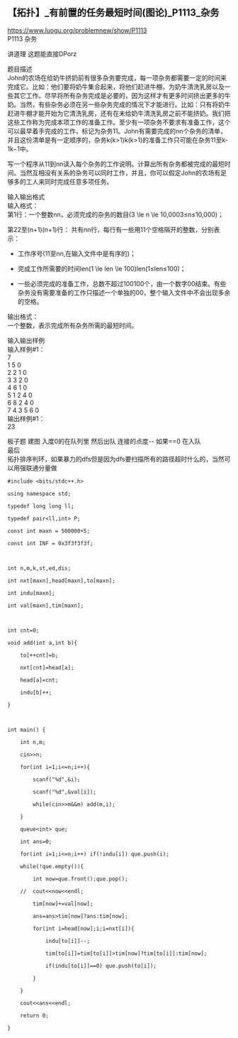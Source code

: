 ## 【拓扑】_有前置的任务最短时间(图论)_P1113_杂务

<https://www.luogu.org/problemnew/show/P1113>  
P1113 杂务

讲道理 这题能直接DPorz

题目描述  
John的农场在给奶牛挤奶前有很多杂务要完成，每一项杂务都需要一定的时间来完成它。比如：他们要将奶牛集合起来，将他们赶进牛棚，为奶牛清洗乳房以及一些其它工作。尽早将所有杂务完成是必要的，因为这样才有更多时间挤出更多的牛奶。当然，有些杂务必须在另一些杂务完成的情况下才能进行。比如：只有将奶牛赶进牛棚才能开始为它清洗乳房，还有在未给奶牛清洗乳房之前不能挤奶。我们把这些工作称为完成本项工作的准备工作。至少有一项杂务不要求有准备工作，这个可以最早着手完成的工作，标记为杂务11。John有需要完成的nn个杂务的清单，并且这份清单是有一定顺序的，杂务k(k>1)k(k>1)的准备工作只可能在杂务11至k-1k−1中。

写一个程序从11到nn读入每个杂务的工作说明。计算出所有杂务都被完成的最短时间。当然互相没有关系的杂务可以同时工作，并且，你可以假定John的农场有足够多的工人来同时完成任意多项任务。

输入输出格式  
输入格式：  
第1行：一个整数nn，必须完成的杂务的数目(3 \le n \le 10,0003≤n≤10,000)；

第22至(n+1)(n+1)行： 共有nn行，每行有一些用11个空格隔开的整数，分别表示：

  * 工作序号(11至nn,在输入文件中是有序的)；

  * 完成工作所需要的时间len(1 \le len \le 100)len(1≤len≤100)；

  * 一些必须完成的准备工作，总数不超过100100个，由一个数字00结束。有些杂务没有需要准备的工作只描述一个单独的00，整个输入文件中不会出现多余的空格。

输出格式：  
一个整数，表示完成所有杂务所需的最短时间。

输入输出样例  
输入样例#1：  
7  
1 5 0  
2 2 1 0  
3 3 2 0  
4 6 1 0  
5 1 2 4 0  
6 8 2 4 0  
7 4 3 5 6 0  
输出样例#1：  
23

板子题 建图 入度0的在队列里 然后出队 连接的点度-- 如果==0 在入队  
最后  
拓扑排序判环，如果暴力的dfs但是因为dfs要扫描所有的路径超时什么的，当然可以用强联通分量做

    
    
    #include <bits/stdc++.h>
    using namespace std;
    typedef long long ll;
    typedef pair<ll,int> P;
    const int maxn = 500000+5;
    const int INF = 0x3f3f3f3f;
    
    int n,m,k,st,ed,dis;
    int nxt[maxn],head[maxn],to[maxn];
    int indu[maxn];
    int val[maxn],tim[maxn];
    
    int cnt=0;
    void add(int a,int b){
        to[++cnt]=b;
        nxt[cnt]=head[a];
        head[a]=cnt;
        indu[b]++;
    }
    
    int main() {
        int n,m;
        cin>>n;
        for(int i=1;i<=n;i++){
            scanf("%d",&i);
            scanf("%d",&val[i]);
            while(cin>>m&&m) add(m,i);
        }
        queue<int> que;
        int ans=0;
        for(int i=1;i<=n;i++) if(!indu[i]) que.push(i);
        while(!que.empty()){
            int now=que.front();que.pop();
        //	cout<<now<<endl; 
            tim[now]+=val[now];
            ans=ans>tim[now]?ans:tim[now];
            for(int i=head[now];i;i=nxt[i]){
                indu[to[i]]--;
                tim[to[i]]=tim[to[i]]>tim[now]?tim[to[i]]:tim[now];
                if(indu[to[i]]==0) que.push(to[i]);
            }
        }
        cout<<ans<<endl;
        return 0;
    }
    

